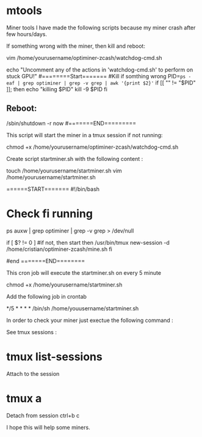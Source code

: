 # mtools
Miner tools
I have made the following scripts because my miner crash after few hours/days.


If something wrong with the miner, then kill and reboot:

vim /home/yourusername/optiminer-zcash/watchdog-cmd.sh

echo "Uncomment any of the actions in 'watchdog-cmd.sh' to perform on stuck GPU!"
#========Start=======
#Kill if somthing wrong
PID=`ps -eaf | grep optiminer | grep -v grep | awk '{print $2}'`
if [[ "" !=  "$PID" ]]; then
  echo "killing $PID"
  kill -9 $PID
fi


## Reboot:

/sbin/shutdown -r now
#=======END=========


This script will start the miner in a tmux session if not running:

chmod +x /home/yourusername/optiminer-zcash/watchdog-cmd.sh

Create script startminer.sh with the following content :

touch /home/yourusername/startminer.sh
vim   /home/yourusername/startminer.sh

======START=======
#!/bin/bash
# Check fi running
ps auxw | grep optiminer | grep -v grep > /dev/null

if [ $? != 0 ]
#if not, then start
then
     /usr/bin/tmux new-session -d /home/cristian/optiminer-zcash/mine.sh
fi

#end
=======END========

This cron job will execute the startminer.sh on every 5 minute

chmod +x /home/yourusername/startminer.sh

Add the following job in crontab 

*/5 * * * * /bin/sh /home/youusername/startminer.sh


In order to check your miner just exectue the following command :

See tmux sessions :
# tmux list-sessions
Attach to the session
# tmux a
Detach from session 
ctrl+b c


I hope this will help some miners.
